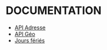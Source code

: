 DOCUMENTATION
=============

- [API Adresse](api-adresse.md)
- [API Géo](api-geo.md)
- [Jours fériés](api-calendrier.md)